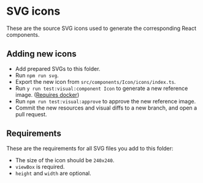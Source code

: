 # SVG icons

These are the source SVG icons used to generate the corresponding React components.

## Adding new icons

* Add prepared SVGs to this folder.
* Run `npm run svg`.
* Export the new icon from `src/components/Icon/icons/index.ts`.
* Run `y run test:visual:component Icon` to generate a new reference image. ([Requires docker](https://github.com/microsoft/yamui#installation))
* Run `npm run test:visual:approve` to approve the new reference image.
* Commit the new resources and visual diffs to a new branch, and open a pull request.

## Requirements

These are the requirements for all SVG files you add to this folder:

* The size of the icon should be `240x240`.
* `viewBox` is required.
* `height` and `width` are optional.
